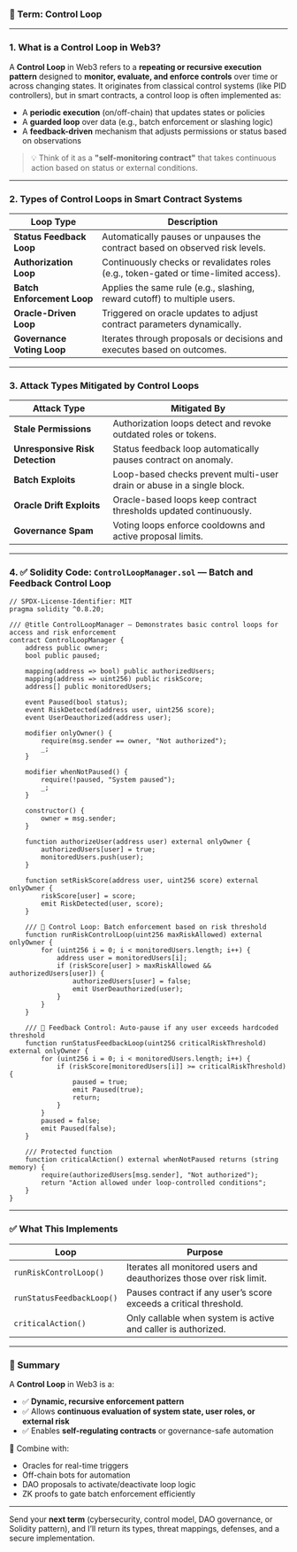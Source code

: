 ### 🔐 Term: **Control Loop**

---

### 1. **What is a Control Loop in Web3?**

A **Control Loop** in Web3 refers to a **repeating or recursive execution pattern** designed to **monitor, evaluate, and enforce controls** over time or across changing states. It originates from classical control systems (like PID controllers), but in smart contracts, a control loop is often implemented as:

* A **periodic execution** (on/off-chain) that updates states or policies
* A **guarded loop** over data (e.g., batch enforcement or slashing logic)
* A **feedback-driven** mechanism that adjusts permissions or status based on observations

> 💡 Think of it as a **"self-monitoring contract"** that takes continuous action based on status or external conditions.

---

### 2. **Types of Control Loops in Smart Contract Systems**

| Loop Type                  | Description                                                                          |
| -------------------------- | ------------------------------------------------------------------------------------ |
| **Status Feedback Loop**   | Automatically pauses or unpauses the contract based on observed risk levels.         |
| **Authorization Loop**     | Continuously checks or revalidates roles (e.g., token-gated or time-limited access). |
| **Batch Enforcement Loop** | Applies the same rule (e.g., slashing, reward cutoff) to multiple users.             |
| **Oracle-Driven Loop**     | Triggered on oracle updates to adjust contract parameters dynamically.               |
| **Governance Voting Loop** | Iterates through proposals or decisions and executes based on outcomes.              |

---

### 3. **Attack Types Mitigated by Control Loops**

| Attack Type                     | Mitigated By                                                           |
| ------------------------------- | ---------------------------------------------------------------------- |
| **Stale Permissions**           | Authorization loops detect and revoke outdated roles or tokens.        |
| **Unresponsive Risk Detection** | Status feedback loop automatically pauses contract on anomaly.         |
| **Batch Exploits**              | Loop-based checks prevent multi-user drain or abuse in a single block. |
| **Oracle Drift Exploits**       | Oracle-based loops keep contract thresholds updated continuously.      |
| **Governance Spam**             | Voting loops enforce cooldowns and active proposal limits.             |

---

### 4. ✅ Solidity Code: `ControlLoopManager.sol` — Batch and Feedback Control Loop

```solidity
// SPDX-License-Identifier: MIT
pragma solidity ^0.8.20;

/// @title ControlLoopManager — Demonstrates basic control loops for access and risk enforcement
contract ControlLoopManager {
    address public owner;
    bool public paused;

    mapping(address => bool) public authorizedUsers;
    mapping(address => uint256) public riskScore;
    address[] public monitoredUsers;

    event Paused(bool status);
    event RiskDetected(address user, uint256 score);
    event UserDeauthorized(address user);

    modifier onlyOwner() {
        require(msg.sender == owner, "Not authorized");
        _;
    }

    modifier whenNotPaused() {
        require(!paused, "System paused");
        _;
    }

    constructor() {
        owner = msg.sender;
    }

    function authorizeUser(address user) external onlyOwner {
        authorizedUsers[user] = true;
        monitoredUsers.push(user);
    }

    function setRiskScore(address user, uint256 score) external onlyOwner {
        riskScore[user] = score;
        emit RiskDetected(user, score);
    }

    /// 🔁 Control Loop: Batch enforcement based on risk threshold
    function runRiskControlLoop(uint256 maxRiskAllowed) external onlyOwner {
        for (uint256 i = 0; i < monitoredUsers.length; i++) {
            address user = monitoredUsers[i];
            if (riskScore[user] > maxRiskAllowed && authorizedUsers[user]) {
                authorizedUsers[user] = false;
                emit UserDeauthorized(user);
            }
        }
    }

    /// 🔁 Feedback Control: Auto-pause if any user exceeds hardcoded threshold
    function runStatusFeedbackLoop(uint256 criticalRiskThreshold) external onlyOwner {
        for (uint256 i = 0; i < monitoredUsers.length; i++) {
            if (riskScore[monitoredUsers[i]] >= criticalRiskThreshold) {
                paused = true;
                emit Paused(true);
                return;
            }
        }
        paused = false;
        emit Paused(false);
    }

    /// Protected function
    function criticalAction() external whenNotPaused returns (string memory) {
        require(authorizedUsers[msg.sender], "Not authorized");
        return "Action allowed under loop-controlled conditions";
    }
}
```

---

### ✅ What This Implements

| Loop                      | Purpose                                                              |
| ------------------------- | -------------------------------------------------------------------- |
| `runRiskControlLoop()`    | Iterates all monitored users and deauthorizes those over risk limit. |
| `runStatusFeedbackLoop()` | Pauses contract if any user’s score exceeds a critical threshold.    |
| `criticalAction()`        | Only callable when system is active and caller is authorized.        |

---

### 🧠 Summary

A **Control Loop** in Web3 is a:

* ✅ **Dynamic, recursive enforcement pattern**
* ✅ Allows **continuous evaluation of system state, user roles, or external risk**
* ✅ Enables **self-regulating contracts** or governance-safe automation

🧩 Combine with:

* Oracles for real-time triggers
* Off-chain bots for automation
* DAO proposals to activate/deactivate loop logic
* ZK proofs to gate batch enforcement efficiently

---

Send your **next term** (cybersecurity, control model, DAO governance, or Solidity pattern), and I’ll return its types, threat mappings, defenses, and a secure implementation.
